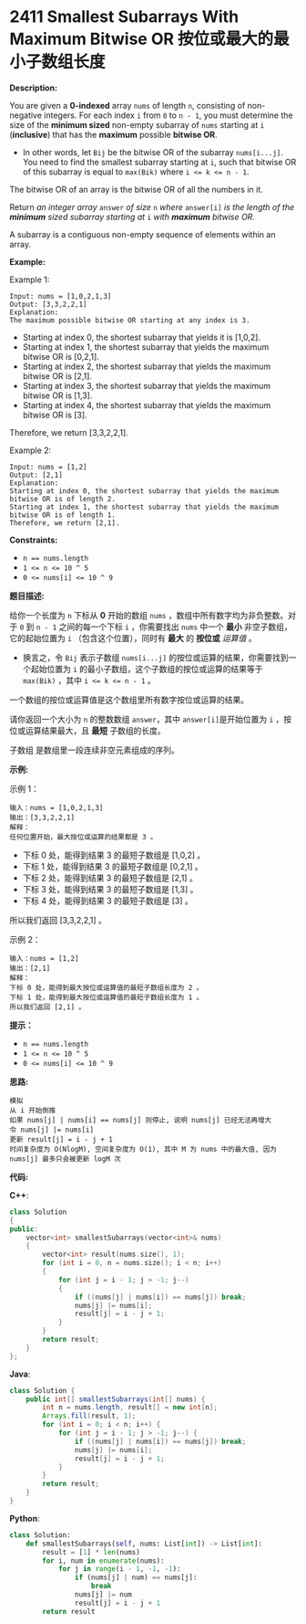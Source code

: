 # 2411 Smallest Subarrays With Maximum Bitwise OR 按位或最大的最小子数组长度

__Description:__

You are given a __0-indexed__ array `nums` of length `n`, consisting of non-negative integers. For each index `i` from `0` to `n - 1`, you must determine the size of the __minimum sized__ non-empty subarray of `nums` starting at `i` (__inclusive__) that has the __maximum__ possible __bitwise OR__.

- In other words, let `Bij` be the bitwise OR of the subarray `nums[i...j]`. You need to find the smallest subarray starting at `i`, such that bitwise OR of this subarray is equal to `max(Bik)` where `i <= k <= n - 1`.

The bitwise OR of an array is the bitwise OR of all the numbers in it.

Return _an integer array_ `answer` _of size_ `n` _where_ `answer[i]` _is the length of the __minimum__ sized subarray starting at_ `i` _with __maximum__ bitwise OR._

A subarray is a contiguous non-empty sequence of elements within an array.

__Example:__

Example 1:

```text
Input: nums = [1,0,2,1,3]
Output: [3,3,2,2,1]
Explanation:
The maximum possible bitwise OR starting at any index is 3. 
```

- Starting at index 0, the shortest subarray that yields it is [1,0,2].
- Starting at index 1, the shortest subarray that yields the maximum bitwise OR is [0,2,1].
- Starting at index 2, the shortest subarray that yields the maximum bitwise OR is [2,1].
- Starting at index 3, the shortest subarray that yields the maximum bitwise OR is [1,3].
- Starting at index 4, the shortest subarray that yields the maximum bitwise OR is [3].

Therefore, we return [3,3,2,2,1].

Example 2:

```text
Input: nums = [1,2]
Output: [2,1]
Explanation:
Starting at index 0, the shortest subarray that yields the maximum bitwise OR is of length 2.
Starting at index 1, the shortest subarray that yields the maximum bitwise OR is of length 1.
Therefore, we return [2,1].
```

__Constraints:__

- `n == nums.length`
- `1 <= n <= 10 ^ 5`
- `0 <= nums[i] <= 10 ^ 9`

__题目描述:__

给你一个长度为 `n` 下标从 __0__ 开始的数组 `nums` ，数组中所有数字均为非负整数。对于 `0` 到 `n - 1` 之间的每一个下标 `i` ，你需要找出 `nums` 中一个 __最小__ 非空子数组，它的起始位置为 `i` （包含这个位置），同时有 __最大__ 的 __按位或__ _运算值_ 。

- 换言之，令 `Bij` 表示子数组 `nums[i...j]` 的按位或运算的结果，你需要找到一个起始位置为 `i` 的最小子数组，这个子数组的按位或运算的结果等于 `max(Bik)` ，其中 `i <= k <= n - 1` 。

一个数组的按位或运算值是这个数组里所有数字按位或运算的结果。

请你返回一个大小为 `n` 的整数数组 `answer`，其中 `answer[i]`是开始位置为 `i` ，按位或运算结果最大，且 __最短__ 子数组的长度。

子数组 是数组里一段连续非空元素组成的序列。

__示例:__

示例 1：

```text
输入：nums = [1,0,2,1,3]
输出：[3,3,2,2,1]
解释：
任何位置开始，最大按位或运算的结果都是 3 。
```

- 下标 0 处，能得到结果 3 的最短子数组是 [1,0,2] 。
- 下标 1 处，能得到结果 3 的最短子数组是 [0,2,1] 。
- 下标 2 处，能得到结果 3 的最短子数组是 [2,1] 。
- 下标 3 处，能得到结果 3 的最短子数组是 [1,3] 。
- 下标 4 处，能得到结果 3 的最短子数组是 [3] 。

所以我们返回 [3,3,2,2,1] 。

示例 2：

```text
输入：nums = [1,2]
输出：[2,1]
解释：
下标 0 处，能得到最大按位或运算值的最短子数组长度为 2 。
下标 1 处，能得到最大按位或运算值的最短子数组长度为 1 。
所以我们返回 [2,1] 。
```

__提示：__

- `n == nums.length`
- `1 <= n <= 10 ^ 5`
- `0 <= nums[i] <= 10 ^ 9`

__思路:__

```text
模拟
从 i 开始倒推
如果 nums[j] | nums[i] == nums[j] 则停止, 说明 nums[j] 已经无法再增大
令 nums[j] |= nums[i]
更新 result[j] = i - j + 1
时间复杂度为 O(NlogM), 空间复杂度为 O(1), 其中 M 为 nums 中的最大值, 因为 nums[j] 最多只会被更新 logM 次
```

__代码:__

__C++__:

```C++
class Solution 
{
public:
    vector<int> smallestSubarrays(vector<int>& nums) 
    {
        vector<int> result(nums.size(), 1);
        for (int i = 0, n = nums.size(); i < n; i++) 
        {
            for (int j = i - 1; j > -1; j--) 
            {
                if ((nums[j] | nums[i]) == nums[j]) break;
                nums[j] |= nums[i];
                result[j] = i - j + 1;
            }
        }
        return result;
    }
};
```

__Java__:

```Java
class Solution {
    public int[] smallestSubarrays(int[] nums) {
        int n = nums.length, result[] = new int[n];
        Arrays.fill(result, 1);
        for (int i = 0; i < n; i++) {
            for (int j = i - 1; j > -1; j--) {
                if ((nums[j] | nums[i]) == nums[j]) break;
                nums[j] |= nums[i];
                result[j] = i - j + 1;
            }
        }
        return result;
    }
}
```

__Python__:

```Python
class Solution:
    def smallestSubarrays(self, nums: List[int]) -> List[int]:
        result = [1] * len(nums)
        for i, num in enumerate(nums):
            for j in range(i - 1, -1, -1):
                if (nums[j] | num) == nums[j]:
                    break
                nums[j] |= num
                result[j] = i - j + 1
        return result
```

